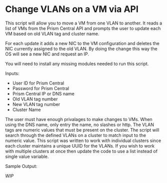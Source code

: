 # Change VLANs on a VM via API

This script will allow you to move a VM from one VLAN to another.  It reads a list of VMs from the Prism Central API and prompts the user to update each VM based on old VLAN tag and cluster name.

For each update it adds a new NIC to the VM configuration and deletes the NIC currently assigned to the old VLAN. By doing the change this way the OS will see a new NIC and request an IP.

You will need to install any missing modules needed to run this script.

Inputs:
* User ID for Prism Central
* Password for Prism Central
* Prism Central IP or DNS name
* Old VLAN tag number
* New VLAN tag number
* Cluster Name

The user must have enough privalages to make changes to VMs.  When using the DNS name, only entry the name, no slashes or http.  The VLAN tags are numeric values that must be present on the cluster.  The script will search through the defined VLANs on a cluster to match input to the numeric value.  This script was written to work with individual clusters since each cluster maintains a unique UUID for the VLANs.  If you wish to work with multiple clusters at once then update the code to use a list instead of single value variable.


Sample Output:

*WIP*

